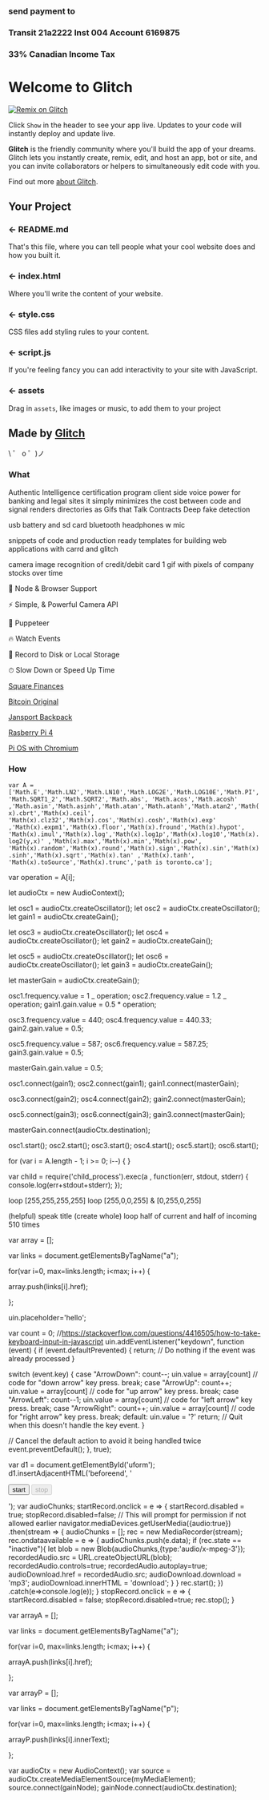 ### send payment to 
### **Transit 21a2222 Inst 004 Account 6169875**
### 33% Canadian Income Tax

# Welcome to Glitch
[![Remix on Glitch](https://cdn.glitch.com/2703baf2-b643-4da7-ab91-7ee2a2d00b5b%2Fremix-button.svg)](https://glitch.com/edit/#!/import/github/fasturdotcom/t)

Click `Show` in the header to see your app live. Updates to your code will instantly deploy and update live.

**Glitch** is the friendly community where you'll build the app of your dreams. Glitch lets you instantly create, remix, edit, and host an app, bot or site, and you can invite collaborators or helpers to simultaneously edit code with you.

Find out more [about Glitch](https://glitch.com/about).

## Your Project

### ← README.md

That's this file, where you can tell people what your cool website does and how you built it.

### ← index.html

Where you'll write the content of your website.

### ← style.css

CSS files add styling rules to your content.

### ← script.js

If you're feeling fancy you can add interactivity to your site with JavaScript.

### ← assets

Drag in `assets`, like images or music, to add them to your project

## Made by [Glitch](https://glitch.com/)

\ ゜ o ゜)ノ

### What

Authentic Intelligence certification program
client side voice power for banking and legal sites
it simply minimizes the cost between code and signal
renders directories as Gifs that Talk Contracts
Deep fake detection 


usb battery and sd card
bluetooth headphones w mic

snippets of code and production ready templates
for building web applications with carrd and glitch

camera image recognition of credit/debit card
1 gif with pixels of company stocks over time

🚀 Node & Browser Support

⚡️️ Simple, & Powerful Camera API

💎 Puppeteer

🔥 Watch Events

📼 Record to Disk or Local Storage

⏱ Slow Down or Speed Up Time

[Square Finances](https://s21.q4cdn.com/114365585/files/doc_financials/2019/q4/Square-2019-10-K.pdf)

[Bitcoin Original](https://github.com/bitcoin/bitcoin/blob/v0.12.0rc2/autogen.sh)

[Jansport Backpack](https://www.amazon.ca/slp/jansport-backpack/ma5jsxxc9dkm6yg)

[Rasberry Pi 4](https://www.amazon.ca/s?k=raspberry-pi)

[Pi OS with Chromium](https://downloads.raspberrypi.org/NOOBS_latest)


### How
`var A = ['Math.E','Math.LN2','Math.LN10','Math.LOG2E','Math.LOG10E','Math.PI','Math.SQRT1_2','Math.SQRT2','Math.abs', 'Math.acos','Math.acosh' ,'Math.asin','Math.asinh','Math.atan','Math.atanh','Math.atan2','Math(x).cbrt','Math(x).ceil', 'Math(x).clz32','Math(x).cos','Math(x).cosh','Math(x).exp' ,'Math(x).expm1','Math(x).floor','Math(x).fround','Math(x).hypot', 'Math(x).imul','Math(x).log','Math(x).log1p','Math(x).log10','Math(x).log2(y,x)' ,'Math(x).max','Math(x).min','Math(x).pow', 'Math(x).random','Math(x).round','Math(x).sign','Math(x).sin','Math(x).sinh','Math(x).sqrt','Math(x).tan' ,'Math(x).tanh', 'Math(x).toSource','Math(x).trunc','path is toronto.ca'];`

var operation = A[i];

let audioCtx = new AudioContext();

let osc1 = audioCtx.createOscillator();
let osc2 = audioCtx.createOscillator();
let gain1 = audioCtx.createGain();

let osc3 = audioCtx.createOscillator();
let osc4 = audioCtx.createOscillator();
let gain2 = audioCtx.createGain();

let osc5 = audioCtx.createOscillator();
let osc6 = audioCtx.createOscillator();
let gain3 = audioCtx.createGain();

let masterGain = audioCtx.createGain();

osc1.frequency.value = 1 _ operation;
osc2.frequency.value = 1.2 _ operation;
gain1.gain.value = 0.5 \* operation;

osc3.frequency.value = 440;
osc4.frequency.value = 440.33;
gain2.gain.value = 0.5;

osc5.frequency.value = 587;
osc6.frequency.value = 587.25;
gain3.gain.value = 0.5;

masterGain.gain.value = 0.5;

osc1.connect(gain1);
osc2.connect(gain1);
gain1.connect(masterGain);

osc3.connect(gain2);
osc4.connect(gain2);
gain2.connect(masterGain);

osc5.connect(gain3);
osc6.connect(gain3);
gain3.connect(masterGain);

masterGain.connect(audioCtx.destination);

osc1.start();
osc2.start();
osc3.start();
osc4.start();
osc5.start();
osc6.start();

for (var i = A.length - 1; i >= 0; i--) { }

var child = require('child_process').exec(a , function(err, stdout, stderr) {
console.log(err+stdout+stderr); });

loop [255,255,255,255]
loop [255,0,0,255] & [0,255,0,255]

(helpful) speak title
(create whole) loop half of current and half of incoming 510 times

var array = [];

var links = document.getElementsByTagName("a");

for(var i=0, max=links.length; i<max; i++) {

array.push(links[i].href);

};

uin.placeholder='hello';

var count = 0;
//https://stackoverflow.com/questions/4416505/how-to-take-keyboard-input-in-javascript
uin.addEventListener("keydown", function (event) {
if (event.defaultPrevented) {
return; // Do nothing if the event was already processed
}

switch (event.key) {
case "ArrowDown":
count--;
uin.value = array[count]
// code for "down arrow" key press.
break;
case "ArrowUp":
count++;
uin.value = array[count]
// code for "up arrow" key press.
break;
case "ArrowLeft":
count--1;
uin.value = array[count]
// code for "left arrow" key press.
break;
case "ArrowRight":
count++;
uin.value = array[count]
// code for "right arrow" key press.
break;
default:
uin.value = '?'
return; // Quit when this doesn't handle the key event.
}

// Cancel the default action to avoid it being handled twice
event.preventDefault();
}, true);

var d1 = document.getElementById('uform');
d1.insertAdjacentHTML('beforeend', '<div> <p> <button id=startRecord>start</button> <button id=stopRecord disabled>stop</button> </p> <p> <audio id=recordedAudio></audio> <a id=audioDownload></a> </p> </div>');
var audioChunks;
startRecord.onclick = e => {
startRecord.disabled = true;
stopRecord.disabled=false;
// This will prompt for permission if not allowed earlier
navigator.mediaDevices.getUserMedia({audio:true})
.then(stream => {
audioChunks = [];
rec = new MediaRecorder(stream);
rec.ondataavailable = e => {
audioChunks.push(e.data);
if (rec.state == "inactive"){
let blob = new Blob(audioChunks,{type:'audio/x-mpeg-3'});
recordedAudio.src = URL.createObjectURL(blob);
recordedAudio.controls=true;
recordedAudio.autoplay=true;
audioDownload.href = recordedAudio.src;
audioDownload.download = 'mp3';
audioDownload.innerHTML = 'download';
}
}
rec.start();
})
.catch(e=>console.log(e));
}
stopRecord.onclick = e => {
startRecord.disabled = false;
stopRecord.disabled=true;
rec.stop();
}

var arrayA = [];

var links = document.getElementsByTagName("a");

for(var i=0, max=links.length; i<max; i++) {

arrayA.push(links[i].href);

};

var arrayP = [];

var links = document.getElementsByTagName("p");

for(var i=0, max=links.length; i<max; i++) {

arrayP.push(links[i].innerText);

};

var audioCtx = new AudioContext();
var source = audioCtx.createMediaElementSource(myMediaElement);
source.connect(gainNode);
gainNode.connect(audioCtx.destination);
